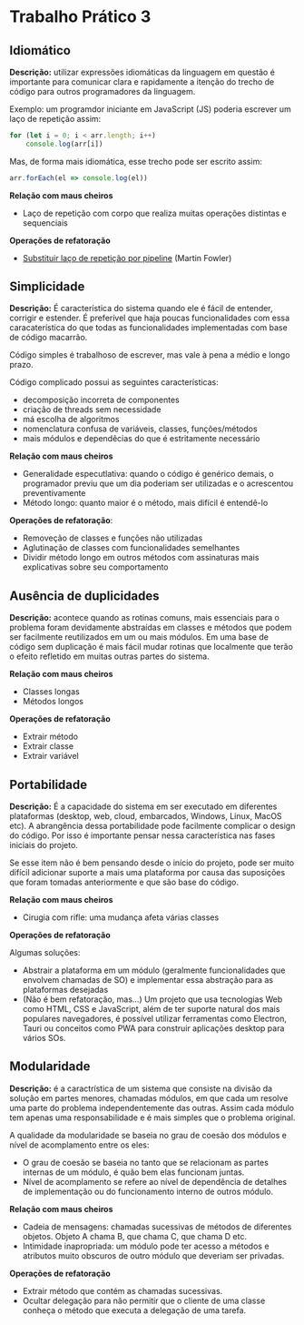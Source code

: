 # Trabalho Prático 3

## Idiomático 
**Descrição:** utilizar expressões idiomáticas da linguagem em questão é 
importante para comunicar clara e rapidamente a itenção do trecho de código 
para outros programadores da linguagem.

Exemplo: um programdor iniciante em JavaScript (JS) poderia escrever um laço de 
repetição assim:

```js
for (let i = 0; i < arr.length; i++)
    console.log(arr[i])
```

Mas, de forma mais idiomática, esse trecho pode ser escrito assim:

```js
arr.forEach(el => console.log(el))
```

**Relação com maus cheiros**
- Laço de repetição com corpo que realiza muitas operações distintas e 
sequenciais

**Operações de refatoração**
- [Substituir laço de repetição por pipeline](https://refactoring.com/catalog/replaceLoopWithPipeline.html) (Martin Fowler)

## Simplicidade
**Descrição:**
É característica do sistema quando ele é fácil de entender, corrigir e estender.
É preferível que haja poucas funcionalidades com essa caracaterística do que 
todas as funcionalidades implementadas com base de código macarrão.

Código simples é trabalhoso de escrever, mas vale à pena a médio e longo prazo.

Código complicado possui as seguintes características:
- decomposição incorreta de componentes
- criação de threads sem necessidade
- má escolha de algoritmos
- nomenclatura confusa de variáveis, classes, funções/métodos
- mais módulos e dependêcias do que é estritamente necessário

**Relação com maus cheiros**
- Generalidade especutlativa: quando o código é genérico demais, o programador
previu que um dia poderiam ser utilizadas e o acrescentou preventivamente
- Método longo: quanto maior é o método, mais difícil é entendê-lo

**Operações de refatoração**: 
- Removeção de classes e funções não utilizadas
- Aglutinação de classes com funcionalidades semelhantes
- Dividir método longo em outros métodos com assinaturas mais explicativas
sobre seu comportamento

## Ausência de duplicidades
**Descrição:** acontece quando as rotinas comuns, mais essenciais para o problema
foram devidamente abstraídas em classes e métodos que podem ser facilmente 
reutilizados em um ou mais módulos. Em uma base de código sem duplicação é mais
fácil mudar rotinas que localmente que terão o efeito refletido em muitas outras
partes do sistema.

**Relação com maus cheiros**
- Classes longas
- Métodos longos

**Operações de refatoração**
- Extrair método
- Extrair classe
- Extrair variável

## Portabilidade 

**Descrição:**
É a capacidade do sistema em ser executado em diferentes plataformas (desktop, 
web, cloud, embarcados, Windows, Linux, MacOS etc). A abrangência dessa 
portabilidade pode facilmente complicar o design do código. Por isso é 
importante pensar nessa característica nas fases iniciais do projeto.

Se esse item não é bem pensando desde o início do projeto, pode ser muito 
difícil adicionar suporte a mais uma plataforma por causa das suposições que 
foram tomadas anteriormente e que são base do código.

**Relação com maus cheiros**
- Cirugia com rifle: uma mudança afeta várias classes

**Operações de refatoração**

Algumas soluções: 

- Abstrair a plataforma em um módulo (geralmente funcionalidades
que envolvem chamadas de SO) e implementar essa abstração para as plataformas 
desejadas
- (Não é bem refatoração, mas...) Um projeto que usa tecnologias Web como HTML, 
CSS e JavaScript, além de ter suporte natural dos mais populares navegadores, é
possível utilizar ferramentas como Electron, Tauri ou conceitos como PWA para 
construir aplicações desktop para vários SOs.


## Modularidade

**Descrição:** é a caractrística de um sistema que consiste na divisão da 
solução em partes menores, chamadas módulos, em que cada um resolve uma parte do 
problema independentemente das outras. Assim cada módulo tem apenas uma responsabilidade e é mais simples que o problema 
original.

A qualidade da modularidade se baseia no 
grau de coesão dos módulos e nível de acomplamento entre os eles:

- O grau de coesão se baseia no tanto que se relacionam as partes internas de um 
módulo, é quão bem elas funcionam juntas.
- Nível de acomplamento se refere ao nível de dependência de detalhes de 
implementação ou do funcionamento interno de outros módulo.

**Relação com maus cheiros**
- Cadeia de mensagens: chamadas sucessivas de métodos de diferentes objetos. 
Objeto A chama B, que chama C, que chama D etc.
- Intimidade inapropriada: um módulo pode ter acesso a métodos e atributos
muito obscuros de outro módulo que deveriam ser privadas.

**Operações de refatoração**
- Extrair método que contém as chamadas sucessivas.
- Ocultar delegação para não permitir que o cliente de uma classe
conheça o método que executa a delegação de uma tarefa.